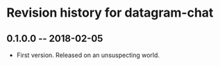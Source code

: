 # Revision history for datagram-chat

## 0.1.0.0  -- 2018-02-05

* First version. Released on an unsuspecting world.
